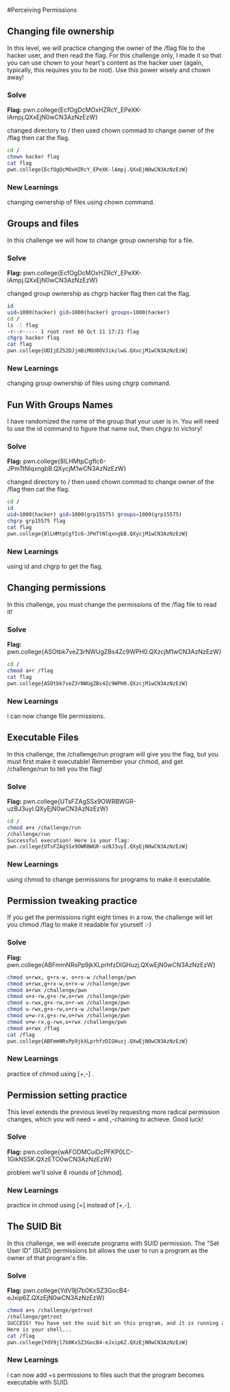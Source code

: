 #Perceiving Permissions

## Changing file ownership

In this level, we will practice changing the owner of the /flag file to the hacker user, and then read the flag. For this challenge only, I made it so that you can use chown to your heart's content as the hacker user (again, typically, this requires you to be root). Use this power wisely and chown away!
 
### Solve
**Flag:**  pwn.college{EcfOgDcMOxHZRcY_EPeXK-lAmpj.QXxEjN0wCN3AzNzEzW}

changed directory to / then used chown commad to change owner of the /flag then cat the flag.

```bash
cd /
chown hacker flag
cat flag
pwn.college{EcfOgDcMOxHZRcY_EPeXK-lAmpj.QXxEjN0wCN3AzNzEzW}
```

### New Learnings
changing ownership of files using chown command.


## Groups and files

In this challenge we will how to change group ownership for a file.
 
### Solve
**Flag:**  pwn.college{EcfOgDcMOxHZRcY_EPeXK-lAmpj.QXxEjN0wCN3AzNzEzW}

changed group ownership as chgrp hacker flag then cat the flag.

```bash
id
uid=1000(hacker) gid=1000(hacker) groups=1000(hacker)
cd /
ls -l flag
-r--r----- 1 root root 60 Oct 11 17:21 flag
chgrp hacker flag
cat flag
pwn.college{UDIjEZS2DJjmBiMOU8OVJikzlwG.QXxcjM1wCN3AzNzEzW}
```

### New Learnings
changing group ownership of files using chgrp command.


## Fun With Groups Names

I have randomized the name of the group that your user is in. You will need to use the id command to figure that name out, then chgrp to victory!
 
### Solve
**Flag:**  pwn.college{8lLHMtpCgfIc6-JPmTtNlqxngbB.QXycjM1wCN3AzNzEzW}

changed directory to / then used chown commad to change owner of the /flag then cat the flag.

```bash
cd /
id
uid=1000(hacker) gid=1000(grp15575) groups=1000(grp15575)
chgrp grp15575 flag
cat flag
pwn.college{8lLHMtpCgfIc6-JPmTtNlqxngbB.QXycjM1wCN3AzNzEzW}
```

### New Learnings
using id and chgrp to get the flag.


## Changing permissions

In this challenge, you must change the permissions of the /flag file to read it!
 
### Solve
**Flag:**  pwn.college{ASOtbk7veZ3rNWUgZBs4Zc9WPH0.QXzcjM1wCN3AzNzEzW}

```bash
cd /
chmod a+r /flag
cat flag
pwn.college{ASOtbk7veZ3rNWUgZBs4Zc9WPH0.QXzcjM1wCN3AzNzEzW}
```

### New Learnings
i can now change file permissions.


## Executable Files

In this challenge, the /challenge/run program will give you the flag, but you must first make it executable! Remember your chmod, and get /challenge/run to tell you the flag!
 
### Solve
**Flag:**  pwn.college{UTsFZAgSSx9OWRBWGR-uzBJ3uyI.QXyEjN0wCN3AzNzEzW}

```bash
cd /
chmod a+x /challenge/run
/challenge/run
Successful execution! Here is your flag:
pwn.college{UTsFZAgSSx9OWRBWGR-uzBJ3uyI.QXyEjN0wCN3AzNzEzW}
```

### New Learnings
using chmod to change permissions for programs to make it executable.


## Permission tweaking practice

If you get the permissions right eight times in a row, the challenge will let you chmod /flag to make it readable for yourself :-)
 
### Solve
**Flag:**  pwn.college{ABFmmNRsPp9jkXLprhfzDIGHuzj.QXwEjN0wCN3AzNzEzW}

```bash
chmod u+rwx, g+rx-w, o+rx-w /challenge/pwn
chmod u+rwx,g+rx-w,o+rx-w /challenge/pwn
chmod a+rwx /challenge/pwn
chmod u+x-rw,g+x-rw,o+rwx /challenge/pwn
chmod u-rwx,g+x-rw,o+r-wx /challenge/pwn
chmod u-rwx,g+x-rw,o+rx-w /challenge/pwn
chmod u+w-rx,g+x-rw,o+rwx /challenge/pwn
chmod u+w-rx,g-rwx,o+rwx /challenge/pwn
chmod a+rwx /flag
cat /flag
pwn.college{ABFmmNRsPp9jkXLprhfzDIGHuzj.QXwEjN0wCN3AzNzEzW}
```

### New Learnings
practice of chmod using [+,-] .


## Permission setting practice

This level extends the previous level by requesting more radical permission changes, which you will need = and ,-chaining to achieve. Good luck!
 
### Solve
**Flag:**  pwn.college{wAFODMCuiDcPFKP0LC-1GikNS5K.QXzETO0wCN3AzNzEzW}

problem we'll solve 8 rounds of [chmod].

### New Learnings
practice in chmod using [=] instead of [+,-].


## The SUID Bit

In this challenge, we will execute programs with SUID permission. The "Set User ID" (SUID) permissions bit allows the user to run a program as the owner of that program's file.
 
### Solve
**Flag:**  pwn.college{YdV9jl7b0KxSZ3GocB4-eJxip6Z.QXzEjN0wCN3AzNzEzW}

```bash
chmod a+s /challenge/getroot
/challenge/getroot
SUCCESS! You have set the suid bit on this program, and it is running as root!
Here is your shell...
cat /flag
pwn.college{YdV9jl7b0KxSZ3GocB4-eJxip6Z.QXzEjN0wCN3AzNzEzW}
```

### New Learnings
i can now add +s permissions to files such that the program becomes executable with SUID.
